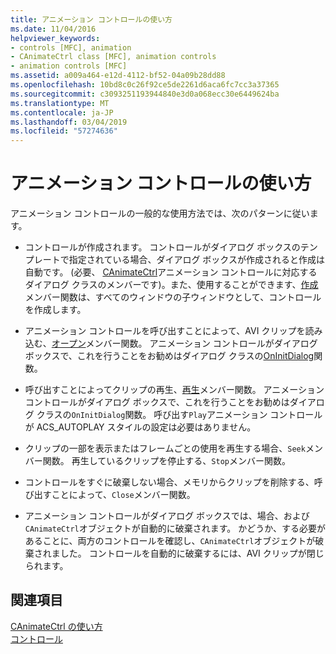 ```yaml
---
title: アニメーション コントロールの使い方
ms.date: 11/04/2016
helpviewer_keywords:
- controls [MFC], animation
- CAnimateCtrl class [MFC], animation controls
- animation controls [MFC]
ms.assetid: a009a464-e12d-4112-bf52-04a09b28dd88
ms.openlocfilehash: 10bd8c0c26f92ce5de2261d6aca6fc7cc3a37365
ms.sourcegitcommit: c3093251193944840e3d0a068ecc30e6449624ba
ms.translationtype: MT
ms.contentlocale: ja-JP
ms.lasthandoff: 03/04/2019
ms.locfileid: "57274636"
---
```

# <a name="using-an-animation-control"></a>アニメーション コントロールの使い方

アニメーション コントロールの一般的な使用方法では、次のパターンに従います。

- コントロールが作成されます。 コントロールがダイアログ ボックスのテンプレートで指定されている場合、ダイアログ ボックスが作成されると作成は自動です。 (必要、 [CAnimateCtrl](../mfc/reference/canimatectrl-class.md)アニメーション コントロールに対応するダイアログ クラスのメンバーです)。また、使用することができます、[作成](../mfc/reference/canimatectrl-class.md#create)メンバー関数は、すべてのウィンドウの子ウィンドウとして、コントロールを作成します。

- アニメーション コントロールを呼び出すことによって、AVI クリップを読み込む、[オープン](../mfc/reference/canimatectrl-class.md#open)メンバー関数。 アニメーション コントロールがダイアログ ボックスで、これを行うことをお勧めはダイアログ クラスの[OnInitDialog](../mfc/reference/cdialog-class.md#oninitdialog)関数。

- 呼び出すことによってクリップの再生、[再生](../mfc/reference/canimatectrl-class.md#play)メンバー関数。 アニメーション コントロールがダイアログ ボックスで、これを行うことをお勧めはダイアログ クラスの`OnInitDialog`関数。 呼び出す`Play`アニメーション コントロールが ACS_AUTOPLAY スタイルの設定は必要はありません。

- クリップの一部を表示またはフレームごとの使用を再生する場合、`Seek`メンバー関数。 再生しているクリップを停止する、`Stop`メンバー関数。

- コントロールをすぐに破棄しない場合、メモリからクリップを削除する、呼び出すことによって、`Close`メンバー関数。

- アニメーション コントロールがダイアログ ボックスでは、場合、および`CAnimateCtrl`オブジェクトが自動的に破棄されます。 かどうか、する必要があることに、両方のコントロールを確認し、`CAnimateCtrl`オブジェクトが破棄されました。 コントロールを自動的に破棄するには、AVI クリップが閉じられます。

## <a name="see-also"></a>関連項目

[CAnimateCtrl の使い方](../mfc/using-canimatectrl.md)<br/>
[コントロール](../mfc/controls-mfc.md)
